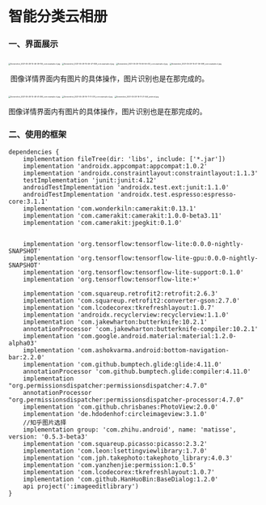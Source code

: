 # 智能分类云相册
### 一、界面展示

<img src="https://i.loli.net/2021/06/01/u7GwD1tvEXhryRY.jpg" alt="Screenshot_2021-05-28-15-46-39-155_com.example.cl.jpg" style="zoom:25%;" />



<img src="https://i.loli.net/2021/06/01/1iVgDQyZTjE5wfR.jpg" alt="Screenshot_2021-05-28-15-46-47-828_com.example.cl.jpg" style="zoom:25%;" />



<img src="https://i.loli.net/2021/06/01/8jSMd5KJqvplI1N.jpg" alt="Screenshot_2021-05-28-15-46-56-412_com.example.cl.jpg" style="zoom:25%;" />



<img src="https://i.loli.net/2021/06/01/aBdCUOWk3vfyjl8.jpg" alt="Screenshot_2021-05-28-15-47-36-598_com.example.cl.jpg" style="zoom:25%;" />

​	图像详情界面内有图片的具体操作，图片识别也是在那完成的。

<img src="https://i.loli.net/2021/06/01/73MyZuA1lh6SLpi.jpg" alt="Screenshot_2021-05-28-15-48-41-284_com.example.cl.jpg" style="zoom:25%;" />



<img src="https://i.loli.net/2021/06/01/EKcxMG18Ypbi92o.jpg" alt="Screenshot_2021-05-28-16-11-11-374_com.example.cl.jpg" style="zoom:25%;" />



<img src="https://i.loli.net/2021/06/01/ySAzpdwDeB7MGbm.jpg" alt="Screenshot_2021-05-28-16-11-21-544_android.jpg" style="zoom:25%;" />


图像详情界面内有图片的具体操作，图片识别也是在那完成的。

### 二、使用的框架

```
dependencies {
    implementation fileTree(dir: 'libs', include: ['*.jar'])
    implementation 'androidx.appcompat:appcompat:1.0.2'
    implementation 'androidx.constraintlayout:constraintlayout:1.1.3'
    testImplementation 'junit:junit:4.12'
    androidTestImplementation 'androidx.test.ext:junit:1.1.0'
    androidTestImplementation 'androidx.test.espresso:espresso-core:3.1.1'
    implementation 'com.wonderkiln:camerakit:0.13.1'
    implementation 'com.camerakit:camerakit:1.0.0-beta3.11'
    implementation 'com.camerakit:jpegkit:0.1.0'


    implementation 'org.tensorflow:tensorflow-lite:0.0.0-nightly-SNAPSHOT'
    implementation 'org.tensorflow:tensorflow-lite-gpu:0.0.0-nightly-SNAPSHOT'
    implementation 'org.tensorflow:tensorflow-lite-support:0.1.0'
    implementation 'org.tensorflow:tensorflow-lite:+'

    implementation 'com.squareup.retrofit2:retrofit:2.6.3'
    implementation 'com.squareup.retrofit2:converter-gson:2.7.0'
    implementation 'com.lcodecorex:tkrefreshlayout:1.0.7'
    implementation 'androidx.recyclerview:recyclerview:1.1.0'
    implementation 'com.jakewharton:butterknife:10.2.1'
    annotationProcessor 'com.jakewharton:butterknife-compiler:10.2.1'
    implementation 'com.google.android.material:material:1.2.0-alpha03'
    implementation 'com.ashokvarma.android:bottom-navigation-bar:2.2.0'
    implementation 'com.github.bumptech.glide:glide:4.11.0'
    annotationProcessor 'com.github.bumptech.glide:compiler:4.11.0'
    implementation "org.permissionsdispatcher:permissionsdispatcher:4.7.0"
    annotationProcessor "org.permissionsdispatcher:permissionsdispatcher-processor:4.7.0"
    implementation 'com.github.chrisbanes:PhotoView:2.0.0'
    implementation 'de.hdodenhof:circleimageview:3.1.0'
    //知乎图片选择
    implementation group: 'com.zhihu.android', name: 'matisse', version: '0.5.3-beta3'
    implementation 'com.squareup.picasso:picasso:2.3.2'
    implementation 'com.leon:lsettingviewlibrary:1.7.0'
    implementation 'com.jph.takephoto:takephoto_library:4.0.3'
    implementation 'com.yanzhenjie:permission:1.0.5'
    implementation 'com.lcodecorex:tkrefreshlayout:1.0.7'
    implementation 'com.github.HanHuoBin:BaseDialog:1.2.0'
    api project(':imageeditlibrary')
}
```

